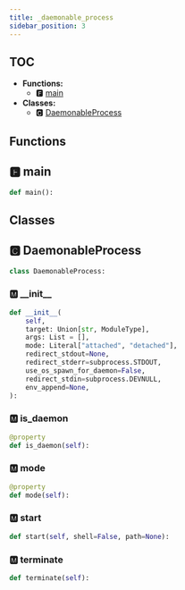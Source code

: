 ```yaml
---
title: _daemonable_process
sidebar_position: 3
---
```


## TOC

- **Functions:**
  - 🅵 [main](#🅵-main)
- **Classes:**
  - 🅲 [DaemonableProcess](#🅲-daemonableprocess)

## Functions

## 🅵 main

```python
def main():
```

## Classes

## 🅲 DaemonableProcess

```python
class DaemonableProcess:
```


### 🅼 \_\_init\_\_

```python
def __init__(
    self,
    target: Union[str, ModuleType],
    args: List = [],
    mode: Literal["attached", "detached"],
    redirect_stdout=None,
    redirect_stderr=subprocess.STDOUT,
    use_os_spawn_for_daemon=False,
    redirect_stdin=subprocess.DEVNULL,
    env_append=None,
):
```
### 🅼 is\_daemon

```python
@property
def is_daemon(self):
```
### 🅼 mode

```python
@property
def mode(self):
```
### 🅼 start

```python
def start(self, shell=False, path=None):
```
### 🅼 terminate

```python
def terminate(self):
```
